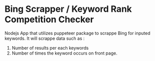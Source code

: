 # Bing Scrapper / Keyword Rank Competition Checker

Nodejs App that utilizes puppeteer package to scrappe Bing for inputed keywords.
It will scrappe data such as : 
1. Number of results per each keywords
2. Number of times the keyword occurs on front page.
